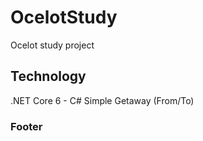 # OcelotStudy
Ocelot study project

## Technology

.NET Core 6 - C#
Simple Getaway (From/To)

### Footer

